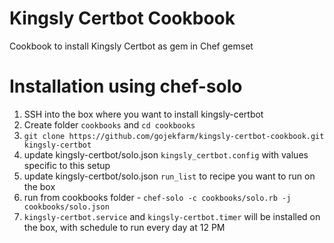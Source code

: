 # Kingsly Certbot Cookbook

Cookbook to install Kingsly Certbot as gem in Chef gemset

# Installation using chef-solo

1. SSH into the box where you want to install kingsly-certbot
1. Create folder `cookbooks` and `cd cookbooks`
1. `git clone https://github.com/gojekfarm/kingsly-certbot-cookbook.git kingsly-certbot`
1. update kingsly-certbot/solo.json `kingsly_certbot.config` with values specific to this setup
1. update kingsly-certbot/solo.json `run_list` to recipe you want to run on the box
1. run from cookbooks folder - `chef-solo -c cookbooks/solo.rb -j cookbooks/solo.json`
1. `kingsly-certbot.service` and `kingsly-certbot.timer` will be installed on the box, with schedule to run every day at 12 PM
